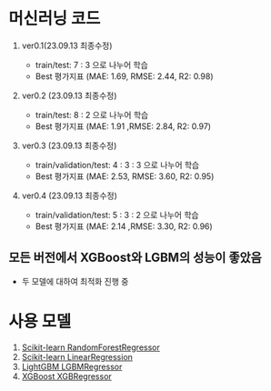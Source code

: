 # 머신러닝 코드

1. ver0.1(23.09.13 최종수정)
   -  train/test: 7 : 3 으로 나누어 학습
   -  Best 평가지표 (MAE: 1.69, RMSE: 2.44, R2: 0.98)
  
2. ver0.2 (23.09.13 최종수정)
   -  train/test: 8 : 2 으로 나누어 학습
   -  Best 평가지표 (MAE: 1.91 ,RMSE: 2.84, R2: 0.97)

3. ver0.3 (23.09.13 최종수정)
   -  train/validation/test: 4 : 3 : 3 으로 나누어 학습
   -  Best 평가지표 (MAE: 2.53, RMSE: 3.60, R2: 0.95)

4. ver0.4 (23.09.13 최종수정)
   -  train/validation/test: 5 : 3 : 2 으로 나누어 학습
   -  Best 평가지표 (MAE: 2.14 ,RMSE: 3.30, R2: 0.96)

## 모든 버전에서 XGBoost와 LGBM의 성능이 좋았음
   - 두 모델에 대하여 최적화 진행 중


# 사용 모델
1. [Scikit-learn RandomForestRegressor](https://scikit-learn.org/stable/modules/generated/sklearn.ensemble.RandomForestRegressor.html#sklearn.ensemble.RandomForestRegressor)
2. [Scikit-learn LinearRegression](https://scikit-learn.org/stable/modules/generated/sklearn.linear_model.LinearRegression.html#sklearn.linear_model.LinearRegression)
3. [LightGBM LGBMRegressor](https://lightgbm.readthedocs.io/en/v3.3.2/pythonapi/lightgbm.LGBMRegressor.html)
4. [XGBoost XGBRegressor](https://xgboost.readthedocs.io/en/stable/python/python_api.html#xgboost.XGBRegressor)

